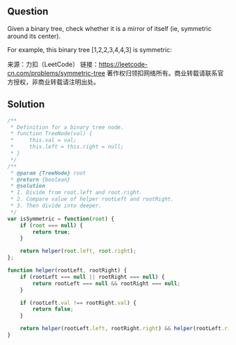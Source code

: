 ## Question
Given a binary tree, check whether it is a mirror of itself (ie, symmetric around its center).

For example, this binary tree [1,2,2,3,4,4,3] is symmetric:

来源：力扣（LeetCode）
链接：https://leetcode-cn.com/problems/symmetric-tree
著作权归领扣网络所有。商业转载请联系官方授权，非商业转载请注明出处。

## Solution
```javascript
/**
 * Definition for a binary tree node.
 * function TreeNode(val) {
 *     this.val = val;
 *     this.left = this.right = null;
 * }
 */
/**
 * @param {TreeNode} root
 * @return {boolean}
 * @solution 
 * 1. Divide from root.left and root.right.
 * 2. Compare value of helper rootLeft and rootRight.
 * 3. Then divide into deeper.
 */
var isSymmetric = function(root) {
    if (root === null) {
        return true;
    }

    return helper(root.left, root.right);
};

function helper(rootLeft, rootRight) {
    if (rootLeft === null || rootRight === null) {
        return rootLeft === null && rootRight === null;
    }

    if (rootLeft.val !== rootRight.val) {
        return false;
    }

    return helper(rootLeft.left, rootRight.right) && helper(rootLeft.right, rootRight.left);
}
```
